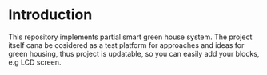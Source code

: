 # Introduction
This repository implements partial smart green house system. The project itself cana be cosidered as a test platform for approaches and ideas for green housing, thus project is updatable, so you can easily add your blocks, e.g LCD screen.



